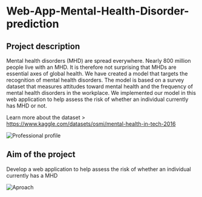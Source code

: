 # Web-App-Mental-Health-Disorder-prediction

## Project description
Mental health disorders (MHD) are spread everywhere. Nearly 800 million people live with an MHD. It is therefore not surprising that MHDs are essential axes of global health. We have created a model that targets the recognition of mental health disorders. The model is based on a survey dataset that measures attitudes toward mental health and the frequency of mental health disorders in the workplace. We implemented our model in this web application to help assess the risk of whether an individual currently has MHD or not.

Learn more about the dataset > https://www.kaggle.com/datasets/osmi/mental-health-in-tech-2016

![Professional profile](https://user-images.githubusercontent.com/99809486/172599602-af5c8f85-a7f4-4447-9acb-1a8f18cef3a8.svg)

## Aim of the project
Develop a web application to help assess the risk of whether an individual currently has a MHD

![Aproach](https://user-images.githubusercontent.com/99809486/172601376-a9892639-7c86-47a3-bd03-a850dcbf2ed4.svg)
